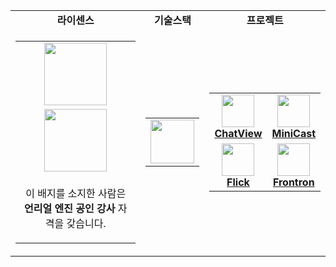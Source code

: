 <div align="center">

<table>
  <tr>
    <td align="center">
      <b>라이센스</b>
    </td>
    <td align="center">
      <b>기술스택</b>
    </td>
    <td align="center">
      <b>프로젝트</b>
    </td>
  </tr>
  <tr>
    <td align="center">
      <table>
        <tr>
          <td align="center">
              <img src="https://github.com/user-attachments/assets/8de31304-cd6e-4bd6-b29e-1ee84cd8e744" height="100px"/>
          </td>
        </tr>
        <tr>
          <td align="center">
            <img src="https://github.com/user-attachments/assets/e2680500-88aa-424e-9d9a-8bf62acdeb2c" height="100px"/>
          </td>
        </tr>
        <tr>
          <td align="center">
            <p>이 배지를 소지한 사람은 <b>언리얼 엔진 공인 강사</b> 자격을 갖습니다.</p>
          </td>
        </tr>
      </table>
    </td>
    <td align="center">
      <table>
        <tr>
          <td>
            <a href="https://andongmin.com">
              <img src="https://andongmin.com/typo.png" height="70px">
            </a>
          </td>
        </tr>
      </table>
    </td>
    <td align="center">
      <table>
        <tr>
          <td align="center">
            <a href="https://chat-view.andongmin.com">
              <img src="https://chat-view.andongmin.com/chat-view.svg" height="52px">
            </a>
            <br />
            <strong><a href="https://chat-view.andongmin.com">ChatView</a></strong>
          </td>
          <td align="center">
            <a href="https://mini-cast.andongmin.com">
              <img src="https://mini-cast.andongmin.com/mini-cast.svg" height="52px">
            </a>
            <br />
            <strong><a href="https://mini-cast.andongmin.com">MiniCast</a></strong>
          </td>
      </tr>
      <tr>
          <td align="center">
            <a href="https://flick.andongmin.com">
              <img src="https://flick.andongmin.com/typo.png" height="52px">
            </a>
            <br />
            <strong><a href="https://flick.andongmin.com">Flick</a></strong>
          </td>
          <td align="center">
            <a href="https://frontron.andongmin.com">
              <img src="https://frontron.andongmin.com/frontron.svg" height="52px">
            </a>
            <br />
            <strong><a href="https://frontron.andongmin.com">Frontron</a></strong>
          </td>
        </tr>
      </table>
    </td>
  </tr>
</table>

</div>
